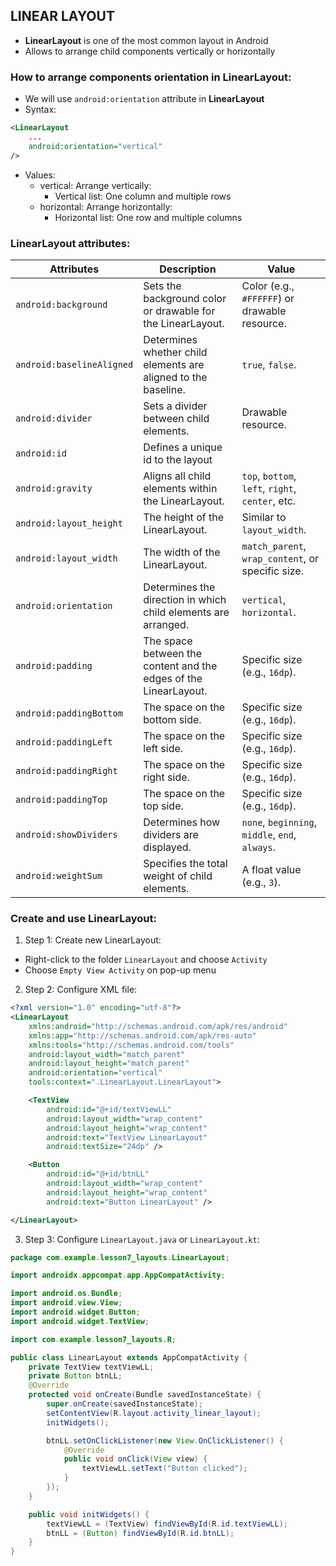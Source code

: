 ## LINEAR LAYOUT

- __LinearLayout__ is one of the most common layout in Android
- Allows to arrange child components vertically or horizontally

### How to arrange components orientation in LinearLayout:
- We will use `android:orientation` attribute in __LinearLayout__ 
- Syntax:
```xml
<LinearLayout 
    ...
    android:orientation="vertical"
/>  
```
- Values:
  - vertical: Arrange vertically:
    - Vertical list: One column and multiple rows
  - horizontal: Arrange horizontally:
    - Horizontal list: One row and multiple columns

### LinearLayout attributes:

| Attributes                         | Description                                                                | Value                                              |
|------------------------------------|----------------------------------------------------------------------------|----------------------------------------------------|
| `android:background`              | Sets the background color or drawable for the LinearLayout.              | Color (e.g., `#FFFFFF`) or drawable resource.      |
| `android:baselineAligned`         | Determines whether child elements are aligned to the baseline.            | `true`, `false`.                                    |
| `android:divider`                 | Sets a divider between child elements.                                    | Drawable resource.                                  |
| `android:id` | Defines a unique id to the layout | |
| `android:gravity`                 | Aligns all child elements within the LinearLayout.                        | `top`, `bottom`, `left`, `right`, `center`, etc.  |
| `android:layout_height`           | The height of the LinearLayout.                                           | Similar to `layout_width`.                         |
| `android:layout_width`            | The width of the LinearLayout.                                            | `match_parent`, `wrap_content`, or specific size.  |
| `android:orientation`             | Determines the direction in which child elements are arranged.            | `vertical`, `horizontal`.                           |
| `android:padding`                 | The space between the content and the edges of the LinearLayout.          | Specific size (e.g., `16dp`).                       |
| `android:paddingBottom`           | The space on the bottom side.                                            | Specific size (e.g., `16dp`).                       |
| `android:paddingLeft`             | The space on the left side.                                              | Specific size (e.g., `16dp`).                       |
| `android:paddingRight`            | The space on the right side.                                             | Specific size (e.g., `16dp`).                       |
| `android:paddingTop`              | The space on the top side.                                               | Specific size (e.g., `16dp`).                       |
| `android:showDividers`            | Determines how dividers are displayed.                                    | `none`, `beginning`, `middle`, `end`, `always`.   |
| `android:weightSum`               | Specifies the total weight of child elements.                             | A float value (e.g., `3`).                         |

### Create and use LinearLayout:
1. Step 1: Create new LinearLayout:
- Right-click to the folder `LinearLayout` and choose `Activity`
- Choose `Empty View Activity` on pop-up menu

2. Step 2: Configure XML file:
```xml
<?xml version="1.0" encoding="utf-8"?>
<LinearLayout
    xmlns:android="http://schemas.android.com/apk/res/android"
    xmlns:app="http://schemas.android.com/apk/res-auto"
    xmlns:tools="http://schemas.android.com/tools"
    android:layout_width="match_parent"
    android:layout_height="match_parent"
    android:orientation="vertical"
    tools:context=".LinearLayout.LinearLayout">

    <TextView
        android:id="@+id/textViewLL"
        android:layout_width="wrap_content"
        android:layout_height="wrap_content"
        android:text="TextView LinearLayout"
        android:textSize="24dp" />

    <Button
        android:id="@+id/btnLL"
        android:layout_width="wrap_content"
        android:layout_height="wrap_content"
        android:text="Button LinearLayout" />

</LinearLayout>
```

3. Step 3: Configure `LinearLayout.java` or `LinearLayout.kt`:
```java
package com.example.lesson7_layouts.LinearLayout;

import androidx.appcompat.app.AppCompatActivity;

import android.os.Bundle;
import android.view.View;
import android.widget.Button;
import android.widget.TextView;

import com.example.lesson7_layouts.R;

public class LinearLayout extends AppCompatActivity {
    private TextView textViewLL;
    private Button btnLL;
    @Override
    protected void onCreate(Bundle savedInstanceState) {
        super.onCreate(savedInstanceState);
        setContentView(R.layout.activity_linear_layout);
        initWidgets();

        btnLL.setOnClickListener(new View.OnClickListener() {
            @Override
            public void onClick(View view) {
                textViewLL.setText("Button clicked");
            }
        });
    }

    public void initWidgets() {
        textViewLL = (TextView) findViewById(R.id.textViewLL);
        btnLL = (Button) findViewById(R.id.btnLL);
    }
}
```
